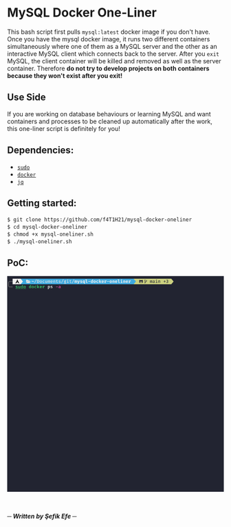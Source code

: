 # MySQL Docker One-Liner
This bash script first pulls `mysql:latest` docker image if you don't have. Once you have the mysql docker image, it runs two different containers simultaneously where one of them as a MySQL server and the other as an interactive MySQL client which connects back to the server. After you `exit` MySQL, the client container will be killed and removed as well as the server container. Therefore __do not try to develop projects on both containers because they won't exist after you exit!__

## Use Side
If you are working on database behaviours or learning MySQL and want containers and processes to be cleaned up automatically after the work, this one-liner script is definitely for you!

## Dependencies:
- [`sudo`](https://www.sudo.ws/getting/packages/)
- [`docker`](https://docs.docker.com/get-docker/)
- [`jq`](https://stedolan.github.io/jq/download/)

## Getting started:
```bash
$ git clone https://github.com/f4T1H21/mysql-docker-oneliner
$ cd mysql-docker-oneliner
$ chmod +x mysql-oneliner.sh
$ ./mysql-oneliner.sh
```

## PoC:
![PoC](poc.gif)

<br>

___─ Written by Şefik Efe ─___